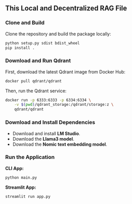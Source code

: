 ## This Local and Decentralized  RAG File

### Clone and Build

Clone the repository and build the package locally:

```bash
python setup.py sdist bdist_wheel
pip install .
```

### Download and Run Qdrant

First, download the latest Qdrant image from Docker Hub:

```bash
docker pull qdrant/qdrant
```

Then, run the Qdrant service:

```bash
docker run -p 6333:6333 -p 6334:6334 \
    -v $(pwd)/qdrant_storage:/qdrant/storage:z \
    qdrant/qdrant
```

### Download and Install Dependencies

- Download and install **LM Studio**.
- Download the **Llama3 model**.
- Download the **Nomic text embedding model**.

### Run the Application

**CLI App:**

```bash
python main.py
```

**Streamlit App:**

```bash
streamlit run app.py
```

